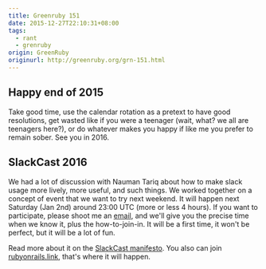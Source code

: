 ```yaml
---
title: Greenruby 151
date: 2015-12-27T22:10:31+08:00
tags:
  - rant
  - grenruby
origin: GreenRuby
originurl: http://greenruby.org/grn-151.html
---
```

## Happy end of 2015

Take good time, use the calendar rotation as a pretext to have good
resolutions, get wasted like if you were a teenager (wait, what? we all are
teenagers here?), or do whatever makes you happy if like me you prefer to
remain sober. See you in 2016.

## SlackCast 2016

We had a lot of discussion with Nauman Tariq about how to make slack usage
more lively, more useful, and such things. We worked together on a concept of
event that we want to try next weekend. It will happen next Saturday (Jan 2nd)
around 23:00 UTC (more or less 4 hours). If you want to participate, please
shoot me an [email][mail], and we'll give you the precise time when we know
it, plus the how-to-join-in. It will be a first time, it won't be perfect, but
it will be a lot of fun.

Read more about it on the [SlackCast manifesto][manifesto]. You also can join
[rubyonrails.link][link], that's where it will happen.

[mail]: mailto:mose@greenruby.org
[manifesto]: https://slack-files.com/T05052K3Q-F0FSX2GHG-3330dc8ef1
[link]: http://www.rubyonrails.link/
